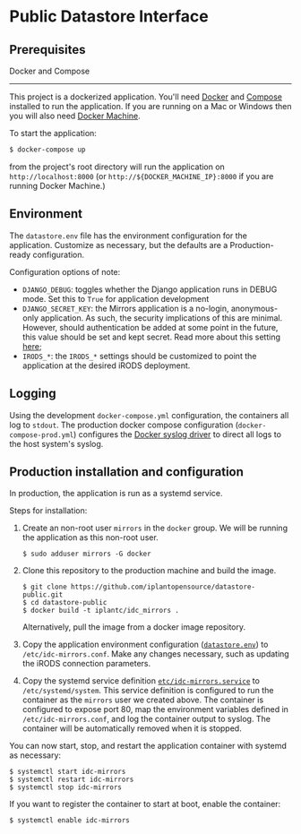 Public Datastore Interface
==========================

Prerequisites
-------------------------

Docker and Compose
******************

This project is a dockerized application. You'll need [Docker][1] and [Compose][2]
installed to run the application. If you are running on a Mac or Windows then you will
also need [Docker Machine][3].

To start the application:

```bash
$ docker-compose up
```

from the project's root directory will run the application on `http://localhost:8000`
(or `http://${DOCKER_MACHINE_IP}:8000` if you are running Docker Machine.)


Environment
-----------

The `datastore.env` file has the environment configuration for the application. Customize
as necessary, but the defaults are a Production-ready configuration.

Configuration options of note:

- `DJANGO_DEBUG`: toggles whether the Django application runs in DEBUG mode. Set this to
  `True` for application development
- `DJANGO_SECRET_KEY`: the Mirrors application is a no-login, anonymous-only application.
  As such, the security implications of this are minimal. However, should authentication
  be added at some point in the future, this value should be set and kept secret. Read
  more about this setting [here][5];
- `IRODS_*`: the `IRODS_*` settings should be customized to point the application at the
  desired iRODS deployment.


Logging
-------

Using the development `docker-compose.yml` configuration, the containers all log to
`stdout`. The production docker compose configuration (`docker-compose-prod.yml`)
configures the [Docker syslog driver][4] to direct all logs to the host system's syslog.


Production installation and configuration
-----------------------------------------

In production, the application is run as a systemd service.

Steps for installation:

1. Create an non-root user `mirrors` in the `docker` group. We will be running the
    application as this non-root user.

    ```
    $ sudo adduser mirrors -G docker
    ```

2. Clone this repository to the production machine and build the image.

    ```
    $ git clone https://github.com/iplantopensource/datastore-public.git
    $ cd datastore-public
    $ docker build -t iplantc/idc_mirrors .
    ```

    Alternatively, pull the image from a docker image repository.

3. Copy the application environment configuration ([`datastore.env`](datastore.env)) to
    `/etc/idc-mirrors.conf`. Make any changes necessary, such as updating the iRODS
    connection parameters.

4. Copy the systemd service definition [`etc/idc-mirrors.service`](etc/idc-mirrors.service)
    to `/etc/systemd/system`. This service definition is configured to run the container
    as the `mirrors` user we created above. The container is configured to expose port 80,
    map the environment variables defined in `/etc/idc-mirrors.conf`, and log the container
    output to syslog. The container will be automatically removed when it is stopped.

You can now start, stop, and restart the application container with systemd as necessary:

```
$ systemctl start idc-mirrors
$ systemctl restart idc-mirrors
$ systemctl stop idc-mirrors
```

If you want to register the container to start at boot, enable the container:

```
$ systemctl enable idc-mirrors
```


[1]: https://docs.docker.com/installation/
[2]: https://docs.docker.com/compose/install/
[3]: https://docs.docker.com/machine/install-machine/
[4]: https://docs.docker.com/engine/reference/logging/overview/#syslog-options
[5]: https://docs.djangoproject.com/en/1.8/ref/settings/#std:setting-SECRET_KEY